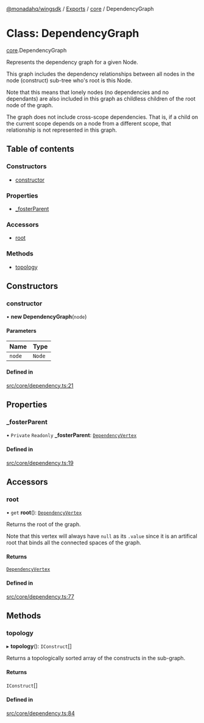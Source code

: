 [@monadahq/wingsdk](../README.md) / [Exports](../modules.md) / [core](../modules/core.md) / DependencyGraph

# Class: DependencyGraph

[core](../modules/core.md).DependencyGraph

Represents the dependency graph for a given Node.

This graph includes the dependency relationships between all nodes in the
node (construct) sub-tree who's root is this Node.

Note that this means that lonely nodes (no dependencies and no dependants) are also included in this graph as
childless children of the root node of the graph.

The graph does not include cross-scope dependencies. That is, if a child on the current scope depends on a node
from a different scope, that relationship is not represented in this graph.

## Table of contents

### Constructors

- [constructor](core.DependencyGraph.md#constructor)

### Properties

- [\_fosterParent](core.DependencyGraph.md#_fosterparent)

### Accessors

- [root](core.DependencyGraph.md#root)

### Methods

- [topology](core.DependencyGraph.md#topology)

## Constructors

### constructor

• **new DependencyGraph**(`node`)

#### Parameters

| Name | Type |
| :------ | :------ |
| `node` | `Node` |

#### Defined in

[src/core/dependency.ts:21](https://github.com/monadahq/winglang/blob/438eedb/libs/wingsdk/src/core/dependency.ts#L21)

## Properties

### \_fosterParent

• `Private` `Readonly` **\_fosterParent**: [`DependencyVertex`](core.DependencyVertex.md)

#### Defined in

[src/core/dependency.ts:19](https://github.com/monadahq/winglang/blob/438eedb/libs/wingsdk/src/core/dependency.ts#L19)

## Accessors

### root

• `get` **root**(): [`DependencyVertex`](core.DependencyVertex.md)

Returns the root of the graph.

Note that this vertex will always have `null` as its `.value` since it is an artifical root
that binds all the connected spaces of the graph.

#### Returns

[`DependencyVertex`](core.DependencyVertex.md)

#### Defined in

[src/core/dependency.ts:77](https://github.com/monadahq/winglang/blob/438eedb/libs/wingsdk/src/core/dependency.ts#L77)

## Methods

### topology

▸ **topology**(): `IConstruct`[]

Returns a topologically sorted array of the constructs in the sub-graph.

#### Returns

`IConstruct`[]

#### Defined in

[src/core/dependency.ts:84](https://github.com/monadahq/winglang/blob/438eedb/libs/wingsdk/src/core/dependency.ts#L84)
